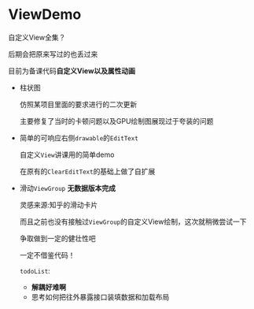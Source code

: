 # ViewDemo
自定义View全集？

后期会把原来写过的也丢过来

目前为备课代码**自定义View以及属性动画**

- 柱状图

  仿照某项目里面的要求进行的二次更新
  
  主要修复了当时的卡顿问题以及GPU绘制图展现过于夸装的问题

- 简单的可响应右侧`drawable`的`EditText`
  
  自定义`View`讲课用的简单demo
  
  在原有的`ClearEditText`的基础上做了自扩展
  
- 滑动`ViewGroup` **无数据版本完成**
  
  灵感来源:知乎的滑动卡片
  
  而且之前也没有接触过`ViewGroup`的自定义View绘制，这次就稍微尝试一下
  
  争取做到一定的健壮性吧
  
  一定不借鉴代码！
  
   `todoList`:
    - **解耦好难啊**
    - 思考如何把往外暴露接口装填数据和加载布局
